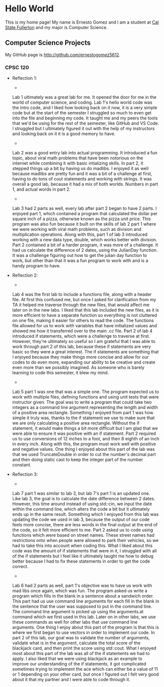 # Hello World

This is my home page! My name is Ernesto Gomez and I am a student at [Cal State Fullerton](http://www.fullerton.edu/) and my major is Computer Science.

## Computer Science Projects

My GitHub page is http://github.com/ernestogomez5612.

### CPSC 120

* Reflection 1: 

    * 
    Lab 1 ultimately was a great lab for me. It opened the door for me in the world of computer science, and coding. 
    Lab 1's hello world code was the intro code, and I liked how looking back on it now, it is a very simple code 
    but at the start of the semester I struggled so much to even get into the file and beginning my code. 
    It taught me and my peers the tools that we'd be using for the rest of the semester, like GitHub and VS 
    Code. I struggled but I ultimately figured it out with the help of my instructors and looking back on it 
    it is a good memory to have. 

    * 
    Lab 2 was a good entry lab into actual programming. It introduced a fun topic, about viral math problems 
    that have been notorious on the internet while combining it with basic intializing skills. In part 2, it stepped
    things up a bit by having us do madlibs. I enjoyed it as well because madlibs are pretty fun 
    and it was a bit of a challenge at first, having to do tons of cout statements and working with strings. 
    It was overall a good lab, because it had a mix of both worlds. Numbers in part 1, and actual words in part 2. 

    * 
    Lab 3 had 2 parts as well, every lab after part 2 began to have 2 parts. I enjoyed part 1, which contained 
    a program that calculated the dollar per square inch of a pizza, otherwise known as the pizza unit price. This program was also fun because it built on the skills of lab 2 part 1 where we were working with viral math problems, such as division and multiplication operations. Along with this, part 1 of lab 3 introduced working with a new data type, double, which works better with division. Part 2 contained a bit of a harder program, it was more of a challenge. It had us calculate the difference of 2 dates, using the JulianDay function. It was a challenge figuring out how to get the julian day function to work, but other than that it was a fun program to work with and is a handy program to have. 

* Reflection 2: 

    * 
    Lab 4 was the first lab to include a functions file, along with a header file. At first this confused me, but once I asked for clarification from my TA it helped me traverse through the new files, that would affect me later on in the new labs. I liked that this lab included the new files, as it is more efficient to have a separate function so everything is not cluttered on one file, making it easier for others to read the code. The functions file allowed for us to work with variables that have initialized values and showed me how it transferred over to the main .cc file. Part 2 of lab 4 introduced if statements, which were a challenge to traverse at first. However, they're ultimately so useful so I am grateful that I was able to work through part 2 of this lab, because these if statements are very basic so they were a great interest. The if statements are something that I enjoyed because they make things more concise and allow for our codes to do even more, expanding our ability to be creative and create even more than we possibly imagined. As someone who is barely learning to code this semester, it blew my mind. 

    * 
    Lab 5 part 1 was one that was a simple one. The program expected us to work with multiple files, defining functions and using unit tests that were instructor given. The goal was to write a program that could take two integers as a command line argument representing the length and width of a positive area rectangle. Something I enjoyed from part 1 was how simple it truly was, thanks to the if statement we use to make sure that we are only calculating a positive area rectangle. Without the if statement, it would make things a bit more difficult but I am glad that we were able to ensure it was positive with an if statement. Part 2 required us to use conversions of 12 inches to a foot, and then 8 eighth of an inch in every inch. Along with this, the program must work well with positive and negative values. One thing I enjoyed about this part of the lab was that we used TruncateDouble in order to cut the number's decimal part and then doing static cast to keep the integer part of the number constant. 

* Reflection 3: 
    
    * 
    Lab 7 part 1 was similar to lab 3, but lab 7's part 1 is an updated one. Like lab 3, the goal is to calculate the date difference between 2 dates. However, this time around instead of using std::cin, we input the date within the command line, which alters the code a bit but it ultimately ends up in the same result. Something which I enjoyed from this lab was updating the code we used in lab 3, because the output of our code feels more concise, there are less words in the final output at the end of the code, so it felt more efficient to me. Part 2 asked us to code using functions which were based on street names. These street names had restrictions onto when people were allowed to park their vehicles, so we had to take this into account when coding this. What I liked about this code was the amount of if statements that were in it, I struggled with all of the if statements but I feel like it ultimately taught me how to debug better because I had to fix these statements in order to get the code correct.

    * 
    Lab 6 had 2 parts as well, part 1's objective was to have us work with mad libs once again, which was fun. The program asked us write a program which fills in the blank in a sentence about a sandwich order. This part had us use command line arguments for each fill in the blank in the sentence that the user was supposed to put in the command line. The command line argument is picked up using the arguments.at command which we first used in this lab. Later on in other labs, we use these commands as well for other labs that use command line arguments. One thing I enjoy about this part of the program is that this is where we first began to use vectors in order to implement our code. In part 2 of this lab, our goal was to validate the number of arguments, validate what is in the argument, calculate the total score of the blackjack card, and then print the score using std::cout. What I enjoyed most about this part of the lab was all of the if statements we had to apply. I also liked that we were using blackjack as an example to improve our understanding of the if statements, it got complicated sometimes trying to implement the ace which can either be a value of 11 or 1 depending on your other card, but once I figured out I felt very good about it that my partner and I were able to code through it. 
